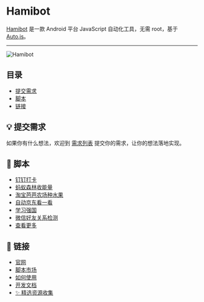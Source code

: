 # Hamibot

[Hamibot](https://hamibot.com/) 是一款 Android 平台 JavaScript 自动化工具，无需 root，基于 [Auto.js](https://github.com/hyb1996/Auto.js)。

***

![Hamibot](https://repository-images.githubusercontent.com/317106172/7d373900-616e-11eb-9170-ba931b11f1cb)

## 目录

- [提交需求](#-提交需求)
- [脚本](#-脚本)
- [链接](#-链接)

## 💡 提交需求

如果你有什么想法，欢迎到 [需求列表](https://hamibot.com/requests) 提交你的需求，让你的想法落地实现。

## 🤖 脚本

- [钉钉打卡](https://hamibot.com/marketplace/T9Kt6)
- [蚂蚁森林收能量](https://hamibot.com/marketplace/1sYLl)
- [淘宝芭芭农场种水果](https://hamibot.com/marketplace/o7cPn)
- [自动京东看一看](https://hamibot.com/marketplace/KFYeQ)
- [学习强国](https://hamibot.com/marketplace/McXc1)
- [微信好友关系检测](https://hamibot.com/marketplace/dpLw1)
- [查看更多](https://hamibot.com/marketplace/)

## 🔗 链接

- [官网](https://hamibot.com/)
- [脚本市场](https://hamibot.com/marketplace/)
- [如何使用](https://hamibot.com/guide/)
- [开发文档](https://docs.hamibot.com/)
- [✨ 精选资源收集](https://github.com/hamibot/awesome-hamibot)
